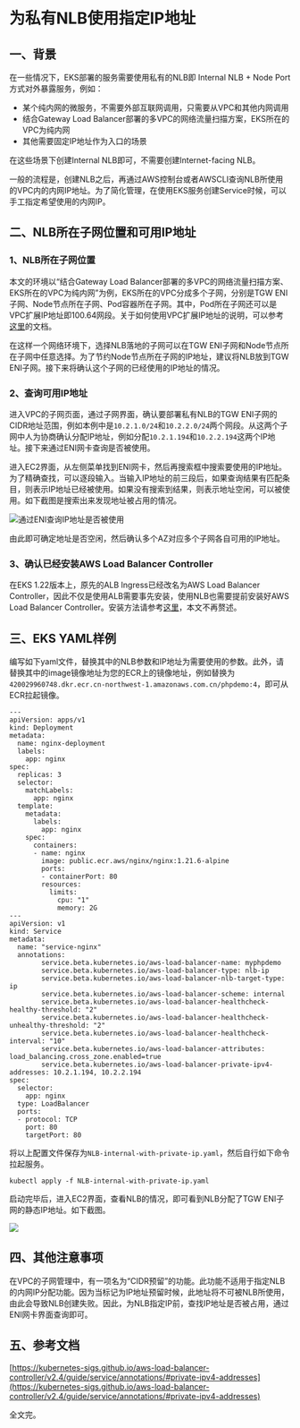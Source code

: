 # 为私有NLB使用指定IP地址

## 一、背景

在一些情况下，EKS部署的服务需要使用私有的NLB即 Internal NLB + Node Port 方式对外暴露服务，例如：

- 某个纯内网的微服务，不需要外部互联网调用，只需要从VPC和其他内网调用
- 结合Gateway Load Balancer部署的多VPC的网络流量扫描方案，EKS所在的VPC为纯内网
- 其他需要固定IP地址作为入口的场景

在这些场景下创建Internal NLB即可，不需要创建Internet-facing NLB。

一般的流程是，创建NLB之后，再通过AWS控制台或者AWSCLI查询NLB所使用的VPC内的内网IP地址。为了简化管理，在使用EKS服务创建Service时候，可以手工指定希望使用的内网IP。

## 二、NLB所在子网位置和可用IP地址

### 1、NLB所在子网位置

本文的环境以“结合Gateway Load Balancer部署的多VPC的网络流量扫描方案、EKS所在的VPC为纯内网”为例，EKS所在的VPC分成多个子网，分别是TGW ENI子网、Node节点所在子网、Pod容器所在子网。其中，Pod所在子网还可以是VPC扩展IP地址即100.64网段。关于如何使用VPC扩展IP地址的说明，可以参考[这里](https://github.com/aobao32/eks-101-workshop/blob/main/08-use-seperated-subnet-for-pod.md)的文档。

在这样一个网络环境下，选择NLB落地的子网可以在TGW ENI子网和Node节点所在子网中任意选择。为了节约Node节点所在子网的IP地址，建议将NLB放到TGW ENI子网。接下来将确认这个子网的已经使用的IP地址的情况。

### 2、查询可用IP地址

进入VPC的子网页面，通过子网界面，确认要部署私有NLB的TGW ENI子网的CIDR地址范围，例如本例中是`10.2.1.0/24`和`10.2.2.0/24`两个网段。从这两个子网中人为协商确认分配IP地址，例如分配`10.2.1.194`和`10.2.2.194`这两个IP地址。接下来通过ENI网卡查询是否被使用。

进入EC2界面，从左侧菜单找到ENI网卡，然后再搜索框中搜索要使用的IP地址。为了精确查找，可以逐段输入。当输入IP地址的前三段后，如果查询结果有匹配条目，则表示IP地址已经被使用。如果没有搜索到结果，则表示地址空闲，可以被使用。如下截图是搜索出来发现地址被占用的情况。

![通过ENI查询IP地址是否被使用](https://blogimg.bitipcman.com/2022/06/06114643/eni-private-ip.png)

由此即可确定地址是否空闲，然后确认多个AZ对应多个子网各自可用的IP地址。

### 3、确认已经安装AWS Load Balancer Controller

在EKS 1.22版本上，原先的ALB Ingress已经改名为AWS Load Balancer Controller，因此不仅是使用ALB需要事先安装，使用NLB也需要提前安装好AWS Load Balancer Controller。安装方法请参考[这里](https://github.com/aobao32/eks-101-workshop/blob/main/02-deploy-alb-ingress.md)，本文不再赘述。

## 三、EKS YAML样例

编写如下yaml文件，替换其中的NLB参数和IP地址为需要使用的参数。此外，请替换其中的image镜像地址为您的ECR上的镜像地址，例如替换为`420029960748.dkr.ecr.cn-northwest-1.amazonaws.com.cn/phpdemo:4`，即可从ECR拉起镜像。

```
---
apiVersion: apps/v1
kind: Deployment
metadata:
  name: nginx-deployment
  labels:
    app: nginx
spec:
  replicas: 3
  selector:
    matchLabels:
      app: nginx
  template:
    metadata:
      labels:
        app: nginx
    spec:
      containers:
      - name: nginx
        image: public.ecr.aws/nginx/nginx:1.21.6-alpine
        ports:
        - containerPort: 80
        resources:
          limits:
            cpu: "1"
            memory: 2G
---
apiVersion: v1
kind: Service
metadata:
  name: "service-nginx"
  annotations:
        service.beta.kubernetes.io/aws-load-balancer-name: myphpdemo
        service.beta.kubernetes.io/aws-load-balancer-type: nlb-ip
        service.beta.kubernetes.io/aws-load-balancer-nlb-target-type: ip
        service.beta.kubernetes.io/aws-load-balancer-scheme: internal
        service.beta.kubernetes.io/aws-load-balancer-healthcheck-healthy-threshold: "2"
        service.beta.kubernetes.io/aws-load-balancer-healthcheck-unhealthy-threshold: "2"
        service.beta.kubernetes.io/aws-load-balancer-healthcheck-interval: "10"
        service.beta.kubernetes.io/aws-load-balancer-attributes: load_balancing.cross_zone.enabled=true
        service.beta.kubernetes.io/aws-load-balancer-private-ipv4-addresses: 10.2.1.194, 10.2.2.194
spec:
  selector:
    app: nginx
  type: LoadBalancer
  ports:
  - protocol: TCP
    port: 80
    targetPort: 80
```

将以上配置文件保存为`NLB-internal-with-private-ip.yaml`，然后自行如下命令拉起服务。

```
kubectl apply -f NLB-internal-with-private-ip.yaml
```

启动完毕后，进入EC2界面，查看NLB的情况，即可看到NLB分配了TGW ENI子网的静态IP地址。如下截图。

![](https://blogimg.bitipcman.com/2022/06/06120453/eni-private-ip-2.png)

## 四、其他注意事项

在VPC的子网管理中，有一项名为“CIDR预留”的功能。此功能不适用于指定NLB的内网IP分配功能。因为当标记为IP地址预留时候，此地址将不可被NLB所使用，由此会导致NLB创建失败。因此，为NLB指定IP前，查找IP地址是否被占用，通过ENI网卡界面查询即可。

## 五、参考文档

[https://kubernetes-sigs.github.io/aws-load-balancer-controller/v2.4/guide/service/annotations/#private-ipv4-addresses](https://kubernetes-sigs.github.io/aws-load-balancer-controller/v2.4/guide/service/annotations/#private-ipv4-addresses)

全文完。

